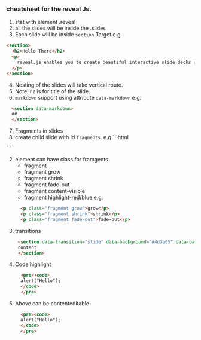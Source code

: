### cheatsheet for the reveal Js.

1. stat with element .reveal
2. all the slides will be inside the .slides
3. Each slide will be inside `section` Target
  e.g
  ```html
  <section>
    <h2>Hello There</h2>
    <p>
      reveal.js enables you to create beautiful interactive slide decks using HTML. This presentation will show you examples of what it can do.
    </p>
  </section>

  ```  

4. Nesting of the slides will take vertical route.
5. Note: `h2` is for title of the slide.
6. `markdown` support using attribute `data-markdown`
  e.g.
  ```html
    <section data-markdown>
    ##
    </section>
  ```
7. Fragments in slides
  1. create child slide with id `fragments`.
    e.g
    ```html
      <section id="fragments">
      </section>
    ```
  2. element can have class for framgents
      - fragment
      - fragment grow
      - fragment shrink
      - fragment fade-out
      - fragment content-visible
      - fragment highlight-red/blue
      e.g.
      ```html
        <p class="fragment grow">grow</p>
        <p class="fragment shrink">shrink</p>
        <p class="fragment fade-out">fade-out</p>

      ```
8. transitions
    ```html
     <section data-transition="slide" data-background="#4d7e65" data-background-transition="zoom">
     content
     </section>
    ```
9. Code highlight
    ```html
      <pre><code>
      alert("Hello");
      </code>
      </pre>
    ```
10. Above can be contenteditable
    ```html
      <pre><code>
      alert("Hello");
      </code>
      </pre>
    ```  
